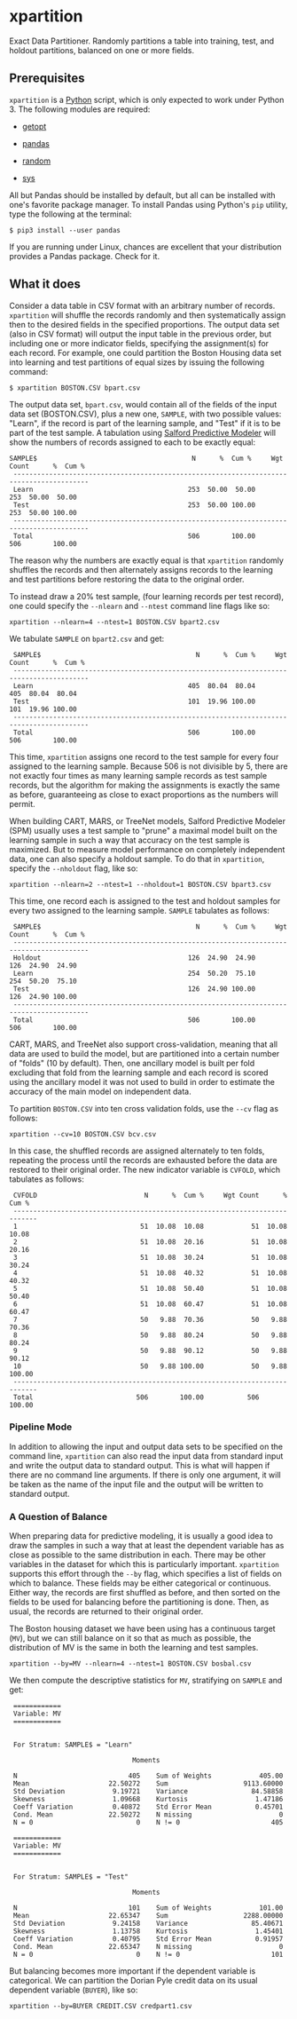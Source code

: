 # xpartition
Exact Data Partitioner.  Randomly partitions a table into training, test, and holdout partitions, balanced on one or more fields.

## Prerequisites
`xpartition` is a [Python](https://www.python.org/) script, which is only expected to work under Python 3.  The following modules are required:

* [getopt](https://docs.python.org/3/library/getopt.html)

* [pandas](https://pandas.pydata.org/)

* [random](https://docs.python.org/3/library/random.html)

* [sys](https://docs.python.org/3/library/sys.html)

All but Pandas should be installed by default, but all can be installed with one's favorite package manager.  To install Pandas using Python's `pip` utility, type the following at the terminal:

```
$ pip3 install --user pandas
```

If you are running under Linux, chances are excellent that your distribution provides a Pandas package.  Check for it.

## What it does

Consider a data table in CSV format with an arbitrary number of records.  `xpartition` will shuffle the records randomly and then systematically assign then to the desired fields in the specified proportions.  The output data set (also in CSV format) will output the input table in the previous order, but including one or more indicator fields, specifying the assignment(s) for each record.  For example, one could partition the Boston Housing data set into learning and test partitions of equal sizes by issuing the following command:
```
$ xpartition BOSTON.CSV bpart.csv
```
The output data set, `bpart.csv`, would contain all of the fields of the input data set (BOSTON.CSV), plus a new one, `SAMPLE`, with two possible values: "Learn", if the record is part of the learning sample, and "Test" if it is to be part of the test sample.  A tabulation using [Salford Predictive Modeler](https://www.salford-systems.com/SPM) will show the numbers of records assigned to each to be exactly equal:
```
SAMPLE$                                       N      %  Cum %     Wgt Count      %  Cum %
 -----------------------------------------------------------------------------------------
 Learn                                       253  50.00  50.00           253  50.00  50.00
 Test                                        253  50.00 100.00           253  50.00 100.00
 -----------------------------------------------------------------------------------------
 Total                                       506        100.00           506        100.00
```

The reason why the numbers are exactly equal is that `xpartition` randomly shuffles the records and then alternately assigns records to the learning and test partitions before restoring the data to the original order.

To instead draw a 20% test sample, (four learning records per test record), one could specify the `--nlearn` and `--ntest` command line flags like so:
```
xpartition --nlearn=4 --ntest=1 BOSTON.CSV bpart2.csv
```
We tabulate `SAMPLE` on `bpart2.csv` and get:
```
 SAMPLE$                                       N      %  Cum %     Wgt Count      %  Cum %
 -----------------------------------------------------------------------------------------
 Learn                                       405  80.04  80.04           405  80.04  80.04
 Test                                        101  19.96 100.00           101  19.96 100.00
 -----------------------------------------------------------------------------------------
 Total                                       506        100.00           506        100.00
```

This time, `xpartition` assigns one record to the test sample for every four assigned to the learning sample.  Because 506 is not divisible by 5, there are not exactly four times as many learning sample records as test sample records, but the algorithm for making the assignments is exactly the same as before, guaranteeing as close to exact proportions as the numbers will permit.

When building CART, MARS, or TreeNet models, Salford Predictive Modeler (SPM) usually uses a test sample to "prune" a maximal model built on the learning sample in such a way that accuracy on the test sample is maximized.  But to measure model performance on completely independent data, one can also specify a holdout sample.  To do that in `xpartition`, specify the `--nholdout` flag, like so:
```
xpartition --nlearn=2 --ntest=1 --nholdout=1 BOSTON.CSV bpart3.csv
```
This time, one record each is assigned to the test and holdout samples for every two assigned to the learning sample.  `SAMPLE` tabulates as follows:
```
 SAMPLE$                                       N      %  Cum %     Wgt Count      %  Cum %
 -----------------------------------------------------------------------------------------
 Holdout                                     126  24.90  24.90           126  24.90  24.90
 Learn                                       254  50.20  75.10           254  50.20  75.10
 Test                                        126  24.90 100.00           126  24.90 100.00
 -----------------------------------------------------------------------------------------
 Total                                       506        100.00           506        100.00
```
CART, MARS, and TreeNet also support cross-validation, meaning that all data are used to build the model, but are partitioned into a certain number of "folds" (10 by default).  Then, one ancillary model is built per fold excluding that fold from the learning sample and each record is scored using the ancillary model it was not used to build in order to estimate the accuracy of the main model on independent data.

To partition `BOSTON.CSV` into ten cross validation folds, use the `--cv` flag as follows:
```
xpartition --cv=10 BOSTON.CSV bcv.csv
```
In this case, the shuffled records are assigned alternately to ten folds, repeating the process until the records are exhausted before the data are restored to their original order.  The new indicator variable is `CVFOLD`, which tabulates as follows:
```
 CVFOLD                           N      %  Cum %     Wgt Count      %  Cum %
 ----------------------------------------------------------------------------
 1                               51  10.08  10.08            51  10.08  10.08
 2                               51  10.08  20.16            51  10.08  20.16
 3                               51  10.08  30.24            51  10.08  30.24
 4                               51  10.08  40.32            51  10.08  40.32
 5                               51  10.08  50.40            51  10.08  50.40
 6                               51  10.08  60.47            51  10.08  60.47
 7                               50   9.88  70.36            50   9.88  70.36
 8                               50   9.88  80.24            50   9.88  80.24
 9                               50   9.88  90.12            50   9.88  90.12
 10                              50   9.88 100.00            50   9.88 100.00
 ----------------------------------------------------------------------------
 Total                          506        100.00           506        100.00
```

### Pipeline Mode

In addition to allowing the input and output data sets to be specified on the command line, `xpartition` can also read the input data from standard input and write the output data to standard output.  This is what will happen if there are no command line arguments.  If there is only one argument, it will be taken as the name of the input file and the output will be written to standard output.

### A Question of Balance

When preparing data for predictive modeling, it is usually a good idea to draw the samples in such a way that at least the dependent variable has as close as possible to the same distribution in each.  There may be other variables in the dataset for which this is particularly important.  `xpartition` supports this effort through the `--by` flag, which specifies a list of fields on which to balance.  These fields may be either categorical or continuous.  Either way, the records are first shuffled as before, and then sorted on the fields to be used for balancing before the partitioning is done.  Then, as usual, the records are returned to their original order.

The Boston housing dataset we have been using has a continuous target (`MV`), but we can still balance on it so that as much as possible, the distribution of MV is the same in both the learning and test samples.
```
xpartition --by=MV --nlearn=4 --ntest=1 BOSTON.CSV bosbal.csv
```

We then compute the descriptive statistics for `MV`, stratifying on `SAMPLE` and get:
```
 ============
 Variable: MV
 ============


 For Stratum: SAMPLE$ = "Learn"

                               Moments

 N                            405    Sum of Weights            405.00
 Mean                    22.50272    Sum                   9113.60000
 Std Deviation            9.19721    Variance                84.58858
 Skewness                 1.09668    Kurtosis                 1.47186
 Coeff Variation          0.40872    Std Error Mean           0.45701
 Cond. Mean              22.50272    N missing                      0
 N = 0                          0    N != 0                       405
```
```
 ============
 Variable: MV
 ============


 For Stratum: SAMPLE$ = "Test"

                               Moments

 N                            101    Sum of Weights            101.00
 Mean                    22.65347    Sum                   2288.00000
 Std Deviation            9.24158    Variance                85.40671
 Skewness                 1.13758    Kurtosis                 1.45401
 Coeff Variation          0.40795    Std Error Mean           0.91957
 Cond. Mean              22.65347    N missing                      0
 N = 0                          0    N != 0                       101
```

But balancing becomes more important if the dependent variable is categorical.  We can partition the Dorian Pyle credit data on its usual dependent variable (`BUYER`), like so:
```
xpartition --by=BUYER CREDIT.CSV credpart1.csv
```
